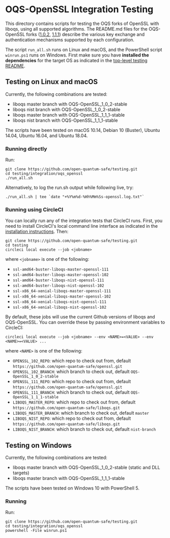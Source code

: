 OQS-OpenSSL Integration Testing
===============================

This directory contains scripts for testing the OQS forks of OpenSSL with liboqs, using all supported algorithms. The README.md files for the OQS-OpenSSL forks ([1.0.2](https://github.com/open-quantum-safe/openssl/blob/OQS-OpenSSL_1_0_2-stable/README.md), [1.1.1](https://github.com/open-quantum-safe/openssl/blob/OQS-OpenSSL_1_1_1-stable/README.md)) describe the various key exchange and authentication mechanisms supported by each configuration.

The script `run_all.sh` runs on Linux and macOS, and the PowerShell script `winrun.ps1` runs on Windows. First make sure you have **installed the dependencies** for the target OS as indicated in the [top-level testing README](https://github.com/open-quantum-safe/testing/blob/master/README.md).

Testing on Linux and macOS
--------------------------

Currently, the following combinations are tested:

- liboqs master branch with OQS-OpenSSL\_1\_0\_2-stable
- liboqs nist branch with OQS-OpenSSL\_1\_0\_2-stable
- liboqs master branch with OQS-OpenSSL\_1\_1\_1-stable
- liboqs nist branch with OQS-OpenSSL\_1\_1\_1-stable

The scripts have been tested on macOS 10.14, Debian 10 (Buster), Ubuntu 14.04, Ubuntu 16.04, and Ubuntu 18.04.

### Running directly

Run:

	git clone https://github.com/open-quantum-safe/testing.git
	cd testing/integration/oqs_openssl
	./run_all.sh

Alternatively, to log the run.sh output while following live, try:

    ./run_all.sh | tee `date "+%Y%m%d-%Hh%Mm%Ss-openssl.log.txt"`
	
### Running using CircleCI

You can locally run any of the integration tests that CircleCI runs.  First, you need to install CircleCI's local command line interface as indicated in the [installation instructions](https://circleci.com/docs/2.0/local-cli/).  Then:

	git clone https://github.com/open-quantum-safe/testing.git
	cd testing
	circleci local execute --job <jobname>

where `<jobname>` is one of the following:

- `ssl-amd64-buster-liboqs-master-openssl-111`
- `ssl-amd64-buster-liboqs-master-openssl-102`
- `ssl-amd64-buster-liboqs-nist-openssl-111`
- `ssl-amd64-buster-liboqs-nist-openssl-102`
- `ssl-x86_64-xenial-liboqs-master-openssl-111`
- `ssl-x86_64-xenial-liboqs-master-openssl-102`
- `ssl-x86_64-xenial-liboqs-nist-openssl-111`
- `ssl-x86_64-xenial-liboqs-nist-openssl-102`

By default, these jobs will use the current Github versions of liboqs and OQS-OpenSSL.  You can override these by passing environment variables to CircleCI:

	circleci local execute --job <jobname> --env <NAME>=<VALUE> --env <NAME>=<VALUE> ...

where `<NAME>` is one of the following:

- `OPENSSL_102_REPO`: which repo to check out from, default `https://github.com/open-quantum-safe/openssl.git`
- `OPENSSL_102_BRANCH`: which branch to check out, default `OQS-OpenSSL_1_0_2-stable`
- `OPENSSL_111_REPO`: which repo to check out from, default `https://github.com/open-quantum-safe/openssl.git`
- `OPENSSL_111_BRANCH`: which branch to check out, default `OQS-OpenSSL_1_1_1-stable`
- `LIBOQS_MASTER_REPO`: which repo to check out from, default `https://github.com/open-quantum-safe/liboqs.git`
- `LIBOQS_MASTER_BRANCH`: which branch to check out, default `master`
- `LIBOQS_NIST_REPO`: which repo to check out from, default `https://github.com/open-quantum-safe/liboqs.git`
- `LIBOQS_NIST_BRANCH`: which branch to check out, default `nist-branch`

Testing on Windows
------------------

Currently, the following combinations are tested:

- liboqs master branch with OQS-OpenSSL\_1\_0\_2-stable (static and DLL targets)
- liboqs master branch with OQS-OpenSSL\_1\_1\_1-stable

The scripts have been tested on Windows 10 with PowerShell 5.

### Running

Run:

	git clone https://github.com/open-quantum-safe/testing.git
	cd testing/integration/oqs_openssl
	powershell -File winrun.ps1
